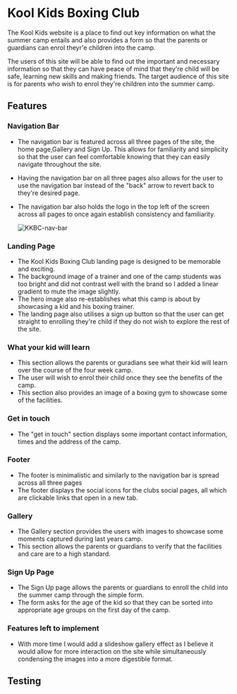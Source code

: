 # Kool Kids Boxing Club

The Kool Kids website is a place to find out key information on what the summer camp entails and also provides a form so that 
the parents or guardians can enrol theyr'e children into the camp.

The users of this site will be able to find out the important and necessary information so that they can have peace of mind that
they're child will be safe, learning new skills and making friends. The target audience of this site is for parents who wish to 
enrol they're children into the summer camp.

## Features

### Navigation Bar
- The navigation bar is featured across all three pages of the site, the home page,Gallery and Sign Up. This allows for familiarity
  and simplicity so that the user can feel comfortable knowing that they can easily navigate throughout the site.
- Having the navigation bar on all three pages also allows for the user to use the navigation bar instead of the "back" arrow to 
  revert back to they're desired page.
- The navigation bar also holds the logo in the top left of the screen across all pages to once again establish consistency and 
  familiarity.

  ![KKBC-nav-bar](https://user-images.githubusercontent.com/108482390/181598883-86080bc4-fd8a-4658-8be1-86b319c22605.PNG)


### Landing Page
- The Kool Kids Boxing Club landing page is designed to be memorable and exciting.
- The background image of a trainer and one of the camp students was too bright and did not contrast well with the brand so I added a linear gradient to mute the image slightly.
- The hero image also re-establishes what this camp is about by showcasing a kid and his boxing trainer.
- The landing page also utilises a sign up button so that the user can get straight to enrolling they're child if they do not wish to
  explore the rest of the site.

### What your kid will learn
- This section allows the parents or guradians see what their kid will learn over the course of the four week camp.
- The user will wish to enrol their child once they see the benefits of the camp.
- This section also provides an image of a boxing gym to showcase some of the facilities.

### Get in touch
- The "get in touch" section displays some important contact information, times and the address of the camp.

### Footer
- The footer is minimalistic and similarly to the navigation bar is spread across all three pages 
- The footer displays the social icons for the clubs social pages, all which are clickable links that open in a new tab.

### Gallery
- The Gallery section provides the users with images to showcase some moments captured during last years camp.
- This section allows the parents or guardians to verify that the facilities and care are to a high standard.

### Sign Up Page
- The Sign Up page allows the parents or guardians to enroll the child into the summer camp through the simple form.
- The form asks for the age of the kid so that they can be sorted into appropriate age groups on the first day of the camp.

### Features left to implement
- With more time I would add a slideshow gallery effect as I believe it would allow for more interaction on the site while simultaneously
  condensing the images into a more digestible format.

## Testing

